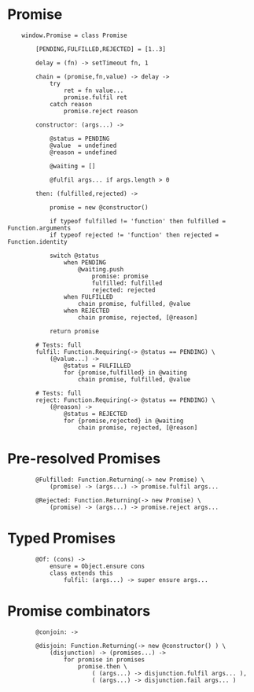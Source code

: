 # Promise

		
		window.Promise = class Promise
		
			[PENDING,FULFILLED,REJECTED] = [1..3]
		
			delay = (fn) -> setTimeout fn, 1
		
			chain = (promise,fn,value) -> delay ->
				try
					ret = fn value...
					promise.fulfil ret
				catch reason
					promise.reject reason
			
			constructor: (args...) ->
			
				@status = PENDING
				@value  = undefined
				@reason = undefined
		
				@waiting = []
			
				@fulfil args... if args.length > 0
		
			then: (fulfilled,rejected) ->
			
				promise = new @constructor()
			
				if typeof fulfilled != 'function' then fulfilled = Function.arguments
				if typeof rejected != 'function' then rejected = Function.identity
				
				switch @status
					when PENDING
						@waiting.push
							promise: promise
							fulfilled: fulfilled
							rejected: rejected
					when FULFILLED
						chain promise, fulfilled, @value
					when REJECTED
						chain promise, rejected, [@reason]
					
				return promise
				
			# Tests: full
			fulfil: Function.Requiring(-> @status == PENDING) \
				(@value...) ->
					@status = FULFILLED
					for {promise,fulfilled} in @waiting
						chain promise, fulfilled, @value
		
			# Tests: full	
			reject: Function.Requiring(-> @status == PENDING) \
				(@reason) ->
					@status = REJECTED
					for {promise,rejected} in @waiting
						chain promise, rejected, [@reason]
			

# Pre-resolved Promises

			
			@Fulfilled: Function.Returning(-> new Promise) \
				(promise) -> (args...) -> promise.fulfil args...
				
			@Rejected: Function.Returning(-> new Promise) \
				(promise) -> (args...) -> promise.reject args...
			

# Typed Promises

				
			@Of: (cons) ->
				ensure = Object.ensure cons
				class extends this
					fulfil: (args...) -> super ensure args...
			

# Promise combinators

				
			@conjoin: ->
			
			@disjoin: Function.Returning(-> new @constructor() ) \
				(disjunction) -> (promises...) ->
					for promise in promises
						promise.then \
							( (args...) -> disjunction.fulfil args... ),
							( (args...) -> disjunction.fail args... )
							
